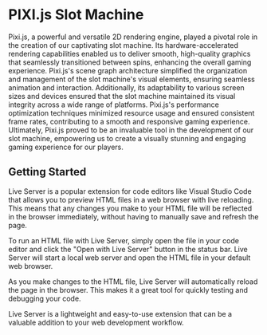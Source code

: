 # PIXI.js Slot Machine

Pixi.js, a powerful and versatile 2D rendering engine, played a pivotal role in the creation of our captivating slot machine. Its hardware-accelerated rendering capabilities enabled us to deliver smooth, high-quality graphics that seamlessly transitioned between spins, enhancing the overall gaming experience. Pixi.js's scene graph architecture simplified the organization and management of the slot machine's visual elements, ensuring seamless animation and interaction. Additionally, its adaptability to various screen sizes and devices ensured that the slot machine maintained its visual integrity across a wide range of platforms. Pixi.js's performance optimization techniques minimized resource usage and ensured consistent frame rates, contributing to a smooth and responsive gaming experience. Ultimately, Pixi.js proved to be an invaluable tool in the development of our slot machine, empowering us to create a visually stunning and engaging gaming experience for our players.

## Getting Started
Live Server is a popular extension for code editors like Visual Studio Code that allows you to preview HTML files in a web browser with live reloading. This means that any changes you make to your HTML file will be reflected in the browser immediately, without having to manually save and refresh the page.

To run an HTML file with Live Server, simply open the file in your code editor and click the "Open with Live Server" button in the status bar. Live Server will start a local web server and open the HTML file in your default web browser.

As you make changes to the HTML file, Live Server will automatically reload the page in the browser. This makes it a great tool for quickly testing and debugging your code.

Live Server is a lightweight and easy-to-use extension that can be a valuable addition to your web development workflow.
